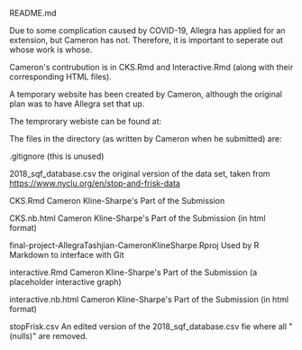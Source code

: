 README.md

Due to some complication caused by COVID-19, Allegra has applied for an extension, but Cameron has not. Therefore, it is important to seperate out whose work is whose.

Cameron's contrubution is in CKS.Rmd and Interactive.Rmd (along with their corresponding HTML files).

A temporary website has been created by Cameron, although the original plan was to have Allegra set that up.

The temprorary webiste can be found at:

The files in the directory (as written by Cameron when he submitted) are:

  .gitignore (this is unused) 
  
  2018_sqf_database.csv the original version of the data set, taken from https://www.nyclu.org/en/stop-and-frisk-data
  
  CKS.Rmd	Cameron Kline-Sharpe's Part of the Submission
  
  CKS.nb.html	Cameron Kline-Sharpe's Part of the Submission (in html format)
  
  final-project-AllegraTashjian-CameronKlineSharpe.Rproj	Used by R Markdown to interface with Git
  
  interactive.Rmd	Cameron Kline-Sharpe's Part of the Submission	 (a placeholder interactive graph)
  
  interactive.nb.html	Cameron Kline-Sharpe's Part of the Submission	(in html format)
  
  stopFrisk.csv An edited version of the 2018_sqf_database.csv fie where all "(nulls)" are removed.
